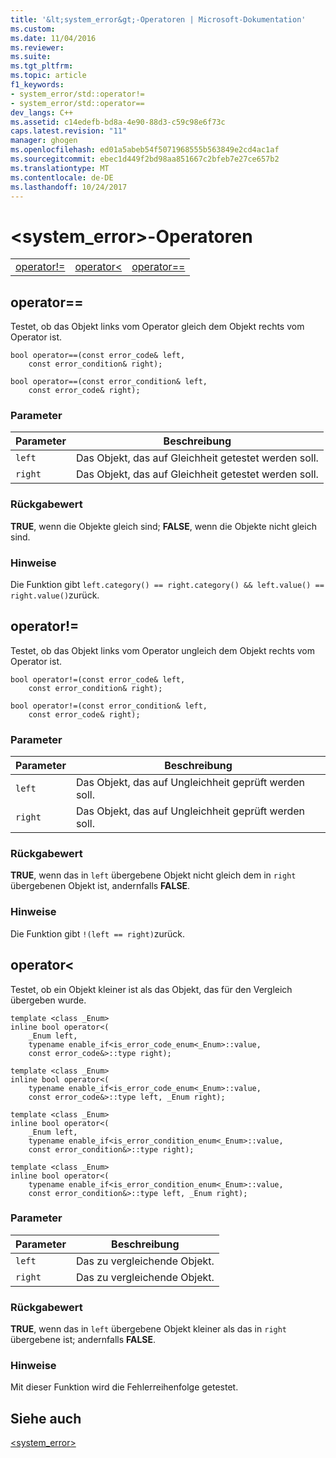 ```yaml
---
title: '&lt;system_error&gt;-Operatoren | Microsoft-Dokumentation'
ms.custom: 
ms.date: 11/04/2016
ms.reviewer: 
ms.suite: 
ms.tgt_pltfrm: 
ms.topic: article
f1_keywords:
- system_error/std::operator!=
- system_error/std::operator==
dev_langs: C++
ms.assetid: c14edefb-bd8a-4e90-88d3-c59c98e6f73c
caps.latest.revision: "11"
manager: ghogen
ms.openlocfilehash: ed01a5abeb54f5071968555b563849e2cd4ac1af
ms.sourcegitcommit: ebec1d449f2bd98aa851667c2bfeb7e27ce657b2
ms.translationtype: MT
ms.contentlocale: de-DE
ms.lasthandoff: 10/24/2017
---
```

# <a name="ltsystemerrorgt-operators"></a>&lt;system_error&gt;-Operatoren
||||  
|-|-|-|  
|[operator!=](#op_neq)|[operator&lt;](#op_lt)|[operator==](#op_eq_eq)|  
  
##  <a name="op_eq_eq"></a> operator==  
 Testet, ob das Objekt links vom Operator gleich dem Objekt rechts vom Operator ist.  
  
```
bool operator==(const error_code& left,
    const error_condition& right);

bool operator==(const error_condition& left,
    const error_code& right);
```  
  
### <a name="parameters"></a>Parameter  
  
|Parameter|Beschreibung|  
|---------------|-----------------|  
|`left`|Das Objekt, das auf Gleichheit getestet werden soll.|  
|`right`|Das Objekt, das auf Gleichheit getestet werden soll.|  
  
### <a name="return-value"></a>Rückgabewert  
 **TRUE**, wenn die Objekte gleich sind; **FALSE**, wenn die Objekte nicht gleich sind.  
  
### <a name="remarks"></a>Hinweise  
 Die Funktion gibt `left.category() == right.category() && left.value() == right.value()`zurück.  
  
##  <a name="op_neq"></a> operator!=  
 Testet, ob das Objekt links vom Operator ungleich dem Objekt rechts vom Operator ist.  
  
```
bool operator!=(const error_code& left,
    const error_condition& right);

bool operator!=(const error_condition& left,
    const error_code& right);
```  
  
### <a name="parameters"></a>Parameter  
  
|Parameter|Beschreibung|  
|---------------|-----------------|  
|`left`|Das Objekt, das auf Ungleichheit geprüft werden soll.|  
|`right`|Das Objekt, das auf Ungleichheit geprüft werden soll.|  
  
### <a name="return-value"></a>Rückgabewert  
 **TRUE**, wenn das in `left` übergebene Objekt nicht gleich dem in `right` übergebenen Objekt ist, andernfalls **FALSE**.  
  
### <a name="remarks"></a>Hinweise  
 Die Funktion gibt `!(left == right)`zurück.  
  
##  <a name="op_lt"></a> operator&lt;  
 Testet, ob ein Objekt kleiner ist als das Objekt, das für den Vergleich übergeben wurde.  
  
```
template <class _Enum>  
inline bool operator<(
    _Enum left,
    typename enable_if<is_error_code_enum<_Enum>::value,
    const error_code&>::type right);

template <class _Enum>  
inline bool operator<(
    typename enable_if<is_error_code_enum<_Enum>::value,
    const error_code&>::type left, _Enum right);

template <class _Enum>  
inline bool operator<(
    _Enum left,
    typename enable_if<is_error_condition_enum<_Enum>::value,
    const error_condition&>::type right);

template <class _Enum>  
inline bool operator<(
    typename enable_if<is_error_condition_enum<_Enum>::value,
    const error_condition&>::type left, _Enum right);
```  
  
### <a name="parameters"></a>Parameter  
  
|Parameter|Beschreibung|  
|---------------|-----------------|  
|`left`|Das zu vergleichende Objekt.|  
|`right`|Das zu vergleichende Objekt.|  
  
### <a name="return-value"></a>Rückgabewert  
 **TRUE**, wenn das in `left` übergebene Objekt kleiner als das in `right` übergebene ist; andernfalls **FALSE**.  
  
### <a name="remarks"></a>Hinweise  
 Mit dieser Funktion wird die Fehlerreihenfolge getestet.  
  
## <a name="see-also"></a>Siehe auch  
 [<system_error>](../standard-library/system-error.md)



